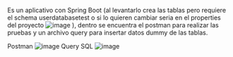Es un aplicativo con Spring Boot
(al levantarlo crea las tablas pero requiere el schema userdatabasetest o si lo quieren cambiar seria en el properties del proyecto ![image](https://github.com/user-attachments/assets/0552cab2-84ca-44bb-97ef-2db5eb3ffea9)
), 
dentro se encuentra el postman para realizar las pruebas y un archivo query para insertar datos dummy de las tablas.

Postman
![image](https://github.com/user-attachments/assets/64818de4-5239-4e28-9943-f3be9739a94f)
Query SQL
![image](https://github.com/user-attachments/assets/a67dcb02-4d13-4760-b44c-0da4f69300f4)

